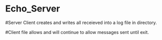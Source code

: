 # Echo_Server

#Server Client creates and writes all receieved into a log file in directory.

#Client file allows and will continue to allow messages sent until exit.
